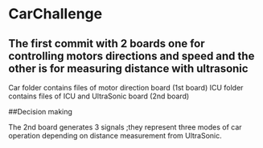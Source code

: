# CarChallenge
## The first commit with 2 boards one for controlling motors directions and speed and the other is for measuring distance with ultrasonic

Car folder contains files of motor direction board (1st board)
ICU folder contains files of ICU and UltraSonic board (2nd board)

##Decision making

The 2nd board generates 3 signals ;they represent three modes of car operation depending on distance measurement from UltraSonic.
